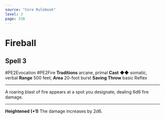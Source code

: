 ```yaml
---
source: "Core Rulebook"
level: 3
page: 338
---
```


# Fireball
## Spell 3
#PE2Evocation #PE2Fire 
**Traditions** arcane, primal
**Cast** ◆◆ somatic, verbal
**Range** 500 feet; **Area** 20-foot burst
**Saving Throw** basic Reflex

-----
A roaring blast of fire appears at a spot you designate, dealing 6d6 fire damage.  

---
**Heightened (+1)** The damage increases by 2d6.
